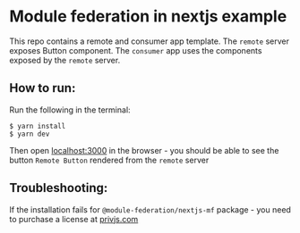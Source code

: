 # Module federation in nextjs example
This repo contains a remote and consumer app template.
The `remote` server exposes Button component. The `consumer` app uses the components exposed by the `remote` server.


## How to run:
Run the following in the terminal:
```
$ yarn install
$ yarn dev
```

Then open [localhost:3000](http://localhost:3000) in the browser - you should be able to see the button `Remote Button` rendered from the `remote` server

## Troubleshooting:
If the installation fails for `@module-federation/nextjs-mf` package - you need to purchase a license at [privjs.com](https://app.privjs.com/buy/packageDetail?pkg=@module-federation/nextjs-mf)